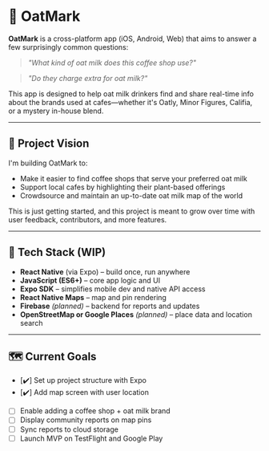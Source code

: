 # 🥛 OatMark

**OatMark** is a cross-platform app (iOS, Android, Web) that aims to answer a few surprisingly common questions:

> _"What kind of oat milk does this coffee shop use?"_

> _"Do they charge extra for oat milk?"_

This app is designed to help oat milk drinkers find and share real-time info about the brands used at cafes—whether it's Oatly, Minor Figures, Califia, or a mystery in-house blend.

---

## 🚀 Project Vision

I'm building OatMark to:

- Make it easier to find coffee shops that serve your preferred oat milk
- Support local cafes by highlighting their plant-based offerings
- Crowdsource and maintain an up-to-date oat milk map of the world

This is just getting started, and this project is meant to grow over time with user feedback, contributors, and more features.

---

## 🔧 Tech Stack (WIP)

- **React Native** (via Expo) – build once, run anywhere
- **JavaScript (ES6+)** – core app logic and UI
- **Expo SDK** – simplifies mobile dev and native API access
- **React Native Maps** – map and pin rendering
- **Firebase** *(planned)* – backend for reports and updates
- **OpenStreetMap or Google Places** *(planned)* – place data and location search

---

## 🗺 Current Goals

- [✔️] Set up project structure with Expo
- [✔️] Add map screen with user location
- [ ] Enable adding a coffee shop + oat milk brand
- [ ] Display community reports on map pins
- [ ] Sync reports to cloud storage
- [ ] Launch MVP on TestFlight and Google Play
